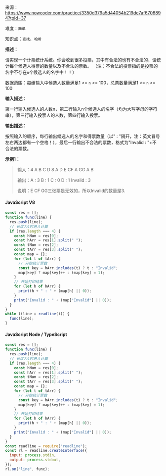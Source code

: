 来源：<https://www.nowcoder.com/practice/3350d379a5d44054b219de7af6708894?tpId=37>

难度：`简单`

知识点：`查找`、`哈希`

**描述：**

请实现一个计票统计系统。你会收到很多投票，其中有合法的也有不合法的，请统计每个候选人得票的数量以及不合法的票数。
（注：不合法的投票指的是投票的名字不存在`n`个候选人的名字中！！）

数据范围：每组输入中候选人数量满足1 <= `n` <= 100，总票数量满足1 <= `n` <= 100

**输入描述：**

第一行输入候选人的人数n，第二行输入n个候选人的名字（均为大写字母的字符串），第三行输入投票人的人数，第四行输入投票。

**输出描述：**

按照输入的顺序，每行输出候选人的名字和得票数量（以" : "隔开，注：英文冒号左右两边都有一个空格！），最后一行输出不合法的票数，格式为"Invalid : "+不合法的票数。

**示例1：**

> 输入：4
A B C D
8
A D E CF A GG A B
>
> 输出：A : 3
B : 1
C : 0
D : 1
Invalid : 3
>
> 说明：E CF GG三张票是无效的，所以Invalid的数量是3.

<!-- tabs:start -->

#### **JavaScript V8**

```javascript
const res = [];
function func(line) {
  res.push(line);
  // 长度为4时进入计算
  if (res.length === 4) {
    const hNum = res[0];
    const hArr = res[1].split(" ");
    const tNum = res[2];
    const tArr = res[3].split(" ");
    const map = {};
    for (let t of tArr) {
      // 开始统计票数
      const key = hArr.includes(t) ? t : "Invalid";
      map[key] ? map[key]++ : (map[key] = 1);
    }
    // 开始打印结果
    for (let h of hArr) {
      print(h + " : " + (map[h] || 0));
    }
    print("Invalid : " + (map["Invalid"] || 0));
  }
}
while ((line = readline())) {
  func(line);
}
```

#### **JavaScript Node / TypeScript**

```javascript
const res = [];
function func(line) {
  res.push(line);
  // 长度为4时进入计算
  if (res.length === 4) {
    const hNum = res[0];
    const hArr = res[1].split(" ");
    const tNum = res[2];
    const tArr = res[3].split(" ");
    const map = {};
    for (let t of tArr) {
      // 开始统计票数
      const key = hArr.includes(t) ? t : "Invalid";
      map[key] ? map[key]++ : (map[key] = 1);
    }
    // 开始打印结果
    for (let h of hArr) {
      print(h + " : " + (map[h] || 0));
    }
    print("Invalid : " + (map["Invalid"] || 0));
  }
}
const readline = require("readline");
const rl = readline.createInterface({
  input: process.stdin,
  output: process.stdout,
});
rl.on("line", func);
```

<!-- tabs:end -->
